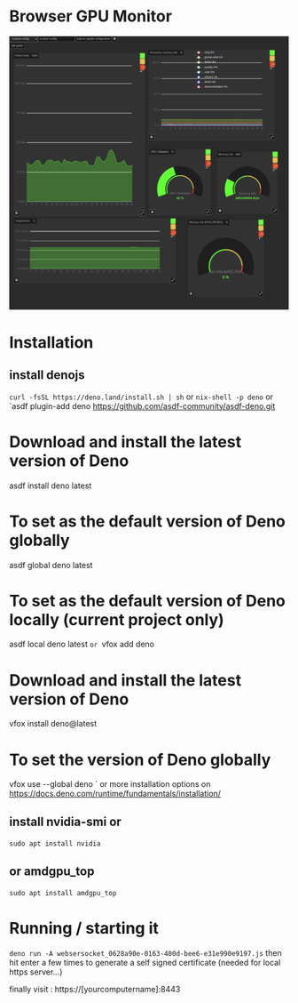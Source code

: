 # Browser GPU Monitor
![graphs](./gpu_monitor.png)

# Installation 
## install denojs 

`curl -fsSL https://deno.land/install.sh | sh`
or
`nix-shell -p deno`
or
`asdf plugin-add deno https://github.com/asdf-community/asdf-deno.git

# Download and install the latest version of Deno
asdf install deno latest

# To set as the default version of Deno globally
asdf global deno latest

# To set as the default version of Deno locally (current project only)
asdf local deno latest
`
or 
`vfox add deno

# Download and install the latest version of Deno
vfox install deno@latest

# To set the version of Deno globally
vfox use --global deno
`
or more installation options on https://docs.deno.com/runtime/fundamentals/installation/

## install nvidia-smi or
`sudo apt install nvidia`
## or amdgpu_top
`sudo apt install amdgpu_top`


# Running / starting it 
`deno run -A websersocket_0628a90e-0163-400d-bee6-e31e990e9197.js`
then hit enter a few times to generate a self signed certificate (needed for local https server...)

finally visit : https://[yourcomputername]:8443

